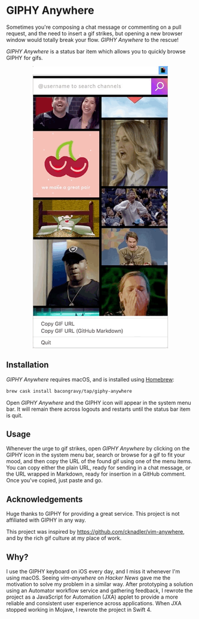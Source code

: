 # GIPHY Anywhere

Sometimes you're composing a chat message or commenting on a pull request, and the need to insert a gif strikes, but opening a new browser window would totally break your flow. *GIPHY Anywhere* to the rescue!

*GIPHY Anywhere* is a status bar item which allows you to quickly browse GIPHY for gifs.

<p align=center>
<img src="https://raw.githubusercontent.com/bacongravy/giphy-anywhere/images/screenshot.gif">
</p>

## Installation

*GIPHY Anywhere* requires macOS, and is installed using [Homebrew](https://brew.sh):

```bash
brew cask install bacongravy/tap/giphy-anywhere
```

Open *GIPHY Anywhere* and the GIPHY icon will appear in the system menu bar. It will remain there across logouts and restarts until the status bar item is quit.

## Usage

Whenever the urge to gif strikes, open *GIPHY Anywhere* by clicking on the GIPHY icon in the system menu bar, search or browse for a gif to fit your mood, and then copy the URL of the found gif using one of the menu items. You can copy either the plain URL, ready for sending in a chat message, or the URL wrapped in Markdown, ready for insertion in a GitHub comment. Once you've copied, just paste and go.

## Acknowledgements

Huge thanks to GIPHY for providing a great service. This project is not affiliated with GIPHY in any way.

This project was inspired by https://github.com/cknadler/vim-anywhere, and by the rich gif culture at my place of work.

## Why?

I use the GIPHY keyboard on iOS every day, and I miss it whenever I'm using macOS. Seeing *vim-anywhere* on *Hacker News* gave me the motivation to solve my problem in a similar way. After prototyping a solution using an Automator workflow service and gathering feedback, I rewrote the project as a JavaScript for Automation (JXA) applet to provide a more reliable and consistent user experience across applications. When JXA stopped working in Mojave, I rewrote the project in Swift 4.

